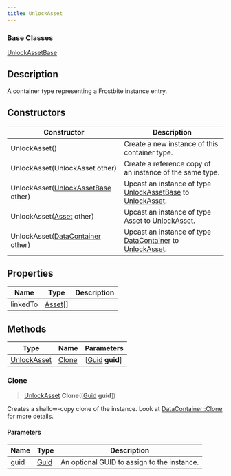 ```yaml
---
title: UnlockAsset
---
```

### Base Classes

[UnlockAssetBase](UnlockAssetBase)

## Description

A container type representing a Frostbite instance entry.

## Constructors

| Constructor                                                            | Description                                                                                                   |
| ---------------------------------------------------------------------- | ------------------------------------------------------------------------------------------------------------- |
| UnlockAsset()                                                          | Create a new instance of this container type.                                                                 |
| UnlockAsset(UnlockAsset other)                                         | Create a reference copy of an instance of the same type.                                                      |
| UnlockAsset([UnlockAssetBase](UnlockAssetBase) other)                  | Upcast an instance of type [UnlockAssetBase](UnlockAssetBase) to [UnlockAsset](UnlockAsset).                  |
| UnlockAsset([Asset](Asset) other)                                      | Upcast an instance of type [Asset](Asset) to [UnlockAsset](UnlockAsset).                                      |
| UnlockAsset([DataContainer](/vext/ref/shared/class/datacontainer) other) | Upcast an instance of type [DataContainer](/vext/ref/shared/class/datacontainer) to [UnlockAsset](UnlockAsset). |

## Properties

| Name     | Type               | Description |
| -------- | ------------------ | ----------- |
| linkedTo | [Asset](Asset)\[\] |             |

## Methods

| Type                       | Name            | Parameters                                     |
| -------------------------- | --------------- | ---------------------------------------------- |
| [UnlockAsset](UnlockAsset) | [Clone](#clone) | \[[Guid](/vext/ref/shared/class/guid) **guid**\] |

### Clone

> [UnlockAsset](UnlockAsset) **Clone**(\[[Guid](/vext/ref/shared/class/guid) **guid**\])

Creates a shallow-copy clone of the instance. Look at [DataContainer::Clone](/vext/ref/shared/class/datacontainer#clone) for more details.

#### Parameters

| Name | Type         | Description                                 |
| ---- | ------------ | ------------------------------------------- |
| guid | [Guid](Guid) | An optional GUID to assign to the instance. |
